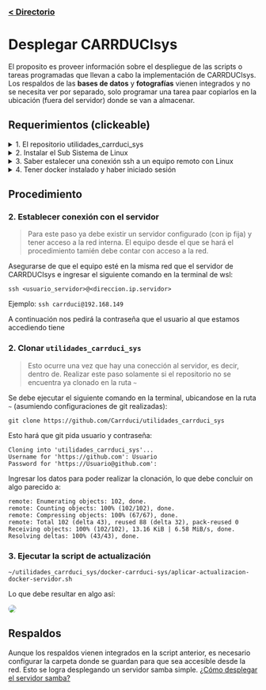 ### [< Directorio](../directorio.md)

# Desplegar CARRDUCIsys

El proposito es proveer información sobre el despliegue de las scripts o tareas 
programadas que llevan a cabo la implementación de CARRDUCIsys. Los respaldos de las **bases de datos** y 
**fotografías** vienen integrados y no se necesita ver por separado, solo programar una tarea paar copiarlos
en la ubicación (fuera del servidor) donde se van a almacenar.

<!-- <details>
  <summary>
    <h1 style="
      display:inline-block;
    "> 
      Requerimientos
    </h1>
  </summary>

</details> -->


## Requerimientos (clickeable)

<details>
  <summary>
    <span style="
      display:inline-block;
    "> 
      1. El repositorio utilidades_carrduci_sys
    </span>
  </summary>

  Ver [utilidades_carrduci_sys](https://github.com/Carrduci/utilidades_carrduci_sys)
  > Al ser un repositorio privado, se requiere una cuenta de github, que esta esté en la organización 
  > [Carrduci](https://github.com/orgs/Carrduci) y tener un token de github generado (github no permite iniciar 
  > sesión en la terminal con contraseña). En caso de no tener acceso, solicitarselo al administrador de la organización.
</details>
<details>
  <summary>
    <span style="
      display:inline-block;
    "> 
      2. Instalar el Sub Sistema  de Linux
    </span>
  </summary>

  Ver [Subsistema De Linux](https://learn.microsoft.com/es-es/windows/wsl/install).
</details>
<details>
  <summary>
    <span style="
      display:inline-block;
    "> 
      3.  Saber estalecer una conexión ssh a un equipo remoto con Linux
    </span>
  </summary>

  >En este caso es `ubuntu server`

  Ver [coneccion-ssh.md](../ubuntu-serverr/conexion-ssh.md) y 
  [configurar-ubuntu-server.md](../ubuntu-serverr/configurar-ubuntu-server.md)
</details>
<details>
  <summary>
    <span style="
      display:inline-block;
    "> 
      4. Tener docker instalado y haber iniciado sesión
    </span>
  </summary>


  Ver [uso-docker.md](../docker/uso-docker.md)
</details>
  


## Procedimiento

### 2. Establecer conexión con el servidor
> Para este paso ya debe existir un servidor configurado (con ip fija) y tener acceso a la red 
> interna. El equipo desde el que se hará el procedimiento tamién debe contar con acceso a la
> red.

Asegurarse de que el equipo esté en la misma red que el servidor de CARRDUCIsys e ingresar el 
siguiente comando en la terminal de wsl:

```
ssh <usuario_servidor>@<direccion.ip.servidor>
```
Ejemplo: `ssh carrduci@192.168.149`

A continuación nos pedirá la contraseña que el usuario al que estamos accediendo tiene

### 2. Clonar `utilidades_carrduci_sys`
> Esto ocurre una vez que hay una conección al servidor, es decir, dentro de.
> Realizar este paso solamente si el repositorio no se encuentra ya clonado en la ruta `~`

Se debe ejecutar el siguiente comando en la terminal, ubicandose en la ruta `~` (asumiendo configuraciones de git realizadas):

```
git clone https://github.com/Carrduci/utilidades_carrduci_sys
```
Esto hará que git pida usuario y contraseña:
```
Cloning into 'utilidades_carrduci_sys'...
Username for 'https://github.com': Usuario
Password for 'https://Usuario@github.com':
```
Ingresar los datos para poder realizar la clonación, lo que debe concluir on algo parecido a:
```
remote: Enumerating objects: 102, done.
remote: Counting objects: 100% (102/102), done.
remote: Compressing objects: 100% (67/67), done.
remote: Total 102 (delta 43), reused 88 (delta 32), pack-reused 0
Receiving objects: 100% (102/102), 13.16 KiB | 6.58 MiB/s, done.
Resolving deltas: 100% (43/43), done.
```

### 3. Ejecutar la script de actualización

```
~/utilidades_carrduci_sys/docker-carrduci-sys/aplicar-actualizacion-docker-servidor.sh

```
Lo que debe resultar en algo así:

<img src="../assets/gifs/desplegar_actualizacion_carrduci_sys.gif" style="border-radius: 20px;">


## Respaldos
Aunque los respaldos vienen integrados en la script anterior, es necesario configurar la
carpeta donde se guardan para que sea accesible desde la red. Esto se logra desplegando
un servidor samba simple. [¿Cómo desplegar el servidor samba?](servidor-samba-carpeta-respaldos.md)